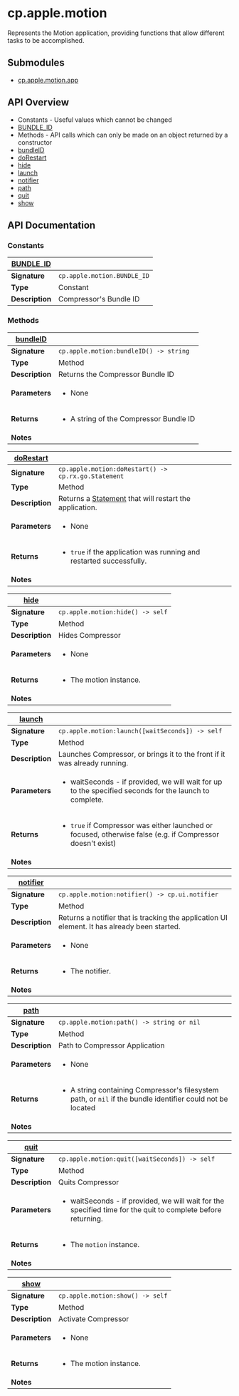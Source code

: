 # cp.apple.motion

Represents the Motion application, providing functions that allow different tasks to be accomplished.

## Submodules
 * [cp.apple.motion.app](cp.apple.motion.app.md)

## API Overview
* Constants - Useful values which cannot be changed
 * [BUNDLE_ID](#BUNDLE_ID)
* Methods - API calls which can only be made on an object returned by a constructor
 * [bundleID](#bundleID)
 * [doRestart](#doRestart)
 * [hide](#hide)
 * [launch](#launch)
 * [notifier](#notifier)
 * [path](#path)
 * [quit](#quit)
 * [show](#show)

## API Documentation

### Constants

| [BUNDLE_ID](#BUNDLE_ID)         |                                                                                     |
| --------------------------------------------|-------------------------------------------------------------------------------------|
| **Signature**                               | `cp.apple.motion.BUNDLE_ID`                                                                    |
| **Type**                                    | Constant                                                                     |
| **Description**                             | Compressor's Bundle ID                                                                     |

### Methods

| [bundleID](#bundleID)         |                                                                                     |
| --------------------------------------------|-------------------------------------------------------------------------------------|
| **Signature**                               | `cp.apple.motion:bundleID() -> string`                                                                    |
| **Type**                                    | Method                                                                     |
| **Description**                             | Returns the Compressor Bundle ID                                                                     |
| **Parameters**                              | <ul><li>None</li></ul> |
| **Returns**                                 | <ul><li>A string of the Compressor Bundle ID</li></ul>          |
| **Notes**                                   | <ul></ul>                |

| [doRestart](#doRestart)         |                                                                                     |
| --------------------------------------------|-------------------------------------------------------------------------------------|
| **Signature**                               | `cp.apple.motion:doRestart() -> cp.rx.go.Statement`                                                                    |
| **Type**                                    | Method                                                                     |
| **Description**                             | Returns a [Statement](cp.rx.go.Statement.md) that will restart the application.                                                                     |
| **Parameters**                              | <ul><li>None</li></ul> |
| **Returns**                                 | <ul><li>`true` if the application was running and restarted successfully.</li></ul>          |
| **Notes**                                   | <ul></ul>                |

| [hide](#hide)         |                                                                                     |
| --------------------------------------------|-------------------------------------------------------------------------------------|
| **Signature**                               | `cp.apple.motion:hide() -> self`                                                                    |
| **Type**                                    | Method                                                                     |
| **Description**                             | Hides Compressor                                                                     |
| **Parameters**                              | <ul><li>None</li></ul> |
| **Returns**                                 | <ul><li>The motion instance.</li></ul>          |
| **Notes**                                   | <ul></ul>                |

| [launch](#launch)         |                                                                                     |
| --------------------------------------------|-------------------------------------------------------------------------------------|
| **Signature**                               | `cp.apple.motion:launch([waitSeconds]) -> self`                                                                    |
| **Type**                                    | Method                                                                     |
| **Description**                             | Launches Compressor, or brings it to the front if it was already running.                                                                     |
| **Parameters**                              | <ul><li>waitSeconds      - if provided, we will wait for up to the specified seconds for the launch to complete.</li></ul> |
| **Returns**                                 | <ul><li>`true` if Compressor was either launched or focused, otherwise false (e.g. if Compressor doesn't exist)</li></ul>          |
| **Notes**                                   | <ul></ul>                |

| [notifier](#notifier)         |                                                                                     |
| --------------------------------------------|-------------------------------------------------------------------------------------|
| **Signature**                               | `cp.apple.motion:notifier() -> cp.ui.notifier`                                                                    |
| **Type**                                    | Method                                                                     |
| **Description**                             | Returns a notifier that is tracking the application UI element. It has already been started.                                                                     |
| **Parameters**                              | <ul><li>None</li></ul> |
| **Returns**                                 | <ul><li>The notifier.</li></ul>          |
| **Notes**                                   | <ul></ul>                |

| [path](#path)         |                                                                                     |
| --------------------------------------------|-------------------------------------------------------------------------------------|
| **Signature**                               | `cp.apple.motion:path() -> string or nil`                                                                    |
| **Type**                                    | Method                                                                     |
| **Description**                             | Path to Compressor Application                                                                     |
| **Parameters**                              | <ul><li>None</li></ul> |
| **Returns**                                 | <ul><li>A string containing Compressor's filesystem path, or `nil` if the bundle identifier could not be located</li></ul>          |
| **Notes**                                   | <ul></ul>                |

| [quit](#quit)         |                                                                                     |
| --------------------------------------------|-------------------------------------------------------------------------------------|
| **Signature**                               | `cp.apple.motion:quit([waitSeconds]) -> self`                                                                    |
| **Type**                                    | Method                                                                     |
| **Description**                             | Quits Compressor                                                                     |
| **Parameters**                              | <ul><li>waitSeconds  - if provided, we will wait for the specified time for the quit to complete before returning.</li></ul> |
| **Returns**                                 | <ul><li>The `motion` instance.</li></ul>          |
| **Notes**                                   | <ul></ul>                |

| [show](#show)         |                                                                                     |
| --------------------------------------------|-------------------------------------------------------------------------------------|
| **Signature**                               | `cp.apple.motion:show() -> self`                                                                    |
| **Type**                                    | Method                                                                     |
| **Description**                             | Activate Compressor                                                                     |
| **Parameters**                              | <ul><li>None</li></ul> |
| **Returns**                                 | <ul><li>The motion instance.</li></ul>          |
| **Notes**                                   | <ul></ul>                |

